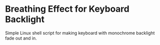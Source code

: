 # Breathing Effect for Keyboard Backlight
Simple Linux shell script for making keyboard with monochrome backlight fade out and in. 
